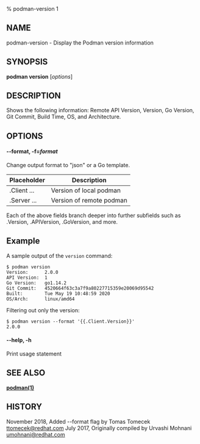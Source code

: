 % podman-version 1

## NAME

podman\-version - Display the Podman version information

## SYNOPSIS

**podman version** [*options*]

## DESCRIPTION

Shows the following information: Remote API Version, Version, Go Version, Git Commit, Build Time,
OS, and Architecture.

## OPTIONS

#### **--format**, **-f**=_format_

Change output format to "json" or a Go template.

| **Placeholder** | **Description**          |
| --------------- | ------------------------ |
| .Client ...     | Version of local podman  |
| .Server ...     | Version of remote podman |

Each of the above fields branch deeper into further subfields
such as .Version, .APIVersion, .GoVersion, and more.

## Example

A sample output of the `version` command:

```
$ podman version
Version:      2.0.0
API Version:  1
Go Version:   go1.14.2
Git Commit:   4520664f63c3a7f9a80227715359e20069d95542
Built:        Tue May 19 10:48:59 2020
OS/Arch:      linux/amd64
```

Filtering out only the version:

```
$ podman version --format '{{.Client.Version}}'
2.0.0
```

#### **--help**, **-h**

Print usage statement

## SEE ALSO

**[podman(1)](podman.1.md)**

## HISTORY

November 2018, Added --format flag by Tomas Tomecek <ttomecek@redhat.com>
July 2017, Originally compiled by Urvashi Mohnani <umohnani@redhat.com>
